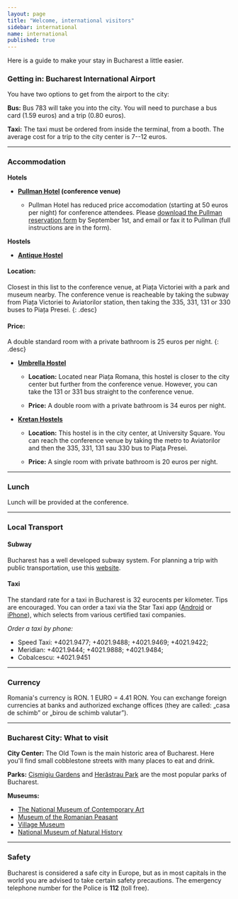 ```yaml
---
layout: page
title: "Welcome, international visitors"
sidebar: international
name: international
published: true
---
```


Here is a guide to make your stay in Bucharest a little easier. 

### Getting in: Bucharest International Airport

You have two options to get from the airport to the city:

**Bus:** Bus 783 will take you into the city. You will need to purchase a bus card (1.59 euros) and a trip (0.80 euros). 

**Taxi:** The taxi must be ordered from inside the terminal, from a booth. The average cost for a trip to the city center is 7--12 euros. 


* * *

### Accommodation

**Hotels**

- **[Pullman Hotel](http://www.accorhotels.com/gb/hotel-1714-pullman-bucharest-world-trade-center/index.shtml) (conference venue)**

	- Pullman Hotel has reduced price accomodation (starting at 50 euros per night) for conference attendees. Please [download the Pullman reservation form](#) by September 1st, and email or fax it to Pullman (full instructions are in the form).

**Hostels**

- **[Antique Hostel](http://www.booking.com/hotel/ro/antique-hostel.en-gb.html)** 

#### Location:

Closest in this list to the conference venue, at Piața Victoriei with a park and museum nearby. The conference venue is reacheable by taking the subway from Piața Victoriei to Aviatorilor station, then taking the 335, 331, 131 or 330 buses to Piața Presei.
{: .desc}

#### Price:

A double standard room with a private bathroom is 25 euros per night.
{: .desc}

- **[Umbrella Hostel](http://www.booking.com/hotel/ro/umbrella-hostel.en-gb.html)** 

	- **Location:** Located near Piața Romana, this hostel is closer to the city center but further from the conference venue. However, you can take the 131 or 331 bus straight to the conference venue. 
    
    - **Price:** A double room with a private bathroom is 34 euros per night.  

- **[Kretan Hostels](http://www.booking.com/hotel/ro/kretan-hostel.en-gb.html)** 
	
    - **Location:** This hostel is in the city center, at University Square. You can reach the conference venue by taking the metro to Aviatorilor and then the 335, 331, 131 sau 330 bus to Piața Presei. 
    
    - **Price:** A single room with private bathroom is 20 euros per night.   

* * *

### Lunch

Lunch will be provided at the conference.


* * *

### Local Transport

#### Subway

Bucharest has a well developed subway system. For planning a trip with public transportation, use this [website](http://transporturban.ro/en/bucuresti/). 

#### Taxi

The standard rate for a taxi in Bucharest is 32 eurocents per kilometer. Tips are encouraged. You can order a taxi via the Star Taxi app ([Android](https://play.google.com/store/apps/details?id=ro.startaxi.android.client) or [iPhone](http://itunes.apple.com/ro/app/star-taxi/id564195177?mt=8&uo=4)), which selects from various certified taxi companies.

*Order a taxi by phone:*

- Speed Taxi: +4021.9477; +4021.9488; +4021.9469; +4021.9422;
- Meridian: +4021.9444; +4021.9888; +4021.9484;
- Cobalcescu: +4021.9451


* * *

### Currency

Romania's currency is RON. 1 EURO =  4.41 RON. You can exchange foreign currencies at banks and authorized exchange offices (they are called: „casa de schimb” or „birou de schimb valutar”). 


* * *

### Bucharest City: What to visit

**City Center:** The Old Town is the main historic area of Bucharest. Here you'll find small cobblestone streets with many places to eat and drink.

**Parks:** [Cișmigiu Gardens](http://goo.gl/maps/omtss) and [Herăstrau Park](http://goo.gl/maps/pb6Xe) are the most popular parks of Bucharest. 

**Museums:** 

- [The National Museum of Contemporary Art](http://www.mnac.ro/) 
- [Museum of the Romanian Peasant](http://www.muzeultaranuluiroman.ro/home.html)
- [Village Museum](http://www.muzeul-satului.ro/)
- [National Museum of Natural History](http://www.antipa.ro/en)


* * *

### Safety
Bucharest is considered a safe city in Europe, but as in most capitals in the world you are advised to take certain safety precautions. The emergency telephone number for the Police is **112** (toll free).